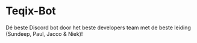 # Teqix-Bot
Dé beste Discord bot door het beste developers team met de beste leiding (Sundeep, Paul, Jacco & Niek)!
